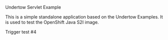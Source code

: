 Undertow Servlet Example

This is a simple standalone application based on the Undertow Examples.  It is used to test the OpenShift Java S2I image.



Trigger test #4
